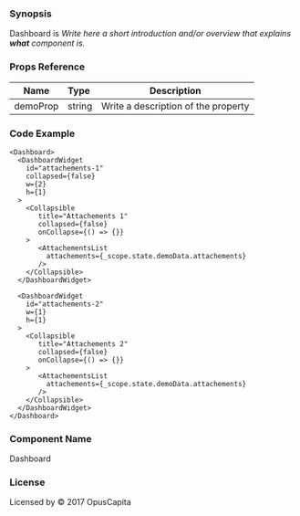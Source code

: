 ### Synopsis

Dashboard is 
*Write here a short introduction and/or overview that explains **what** component is.*

### Props Reference

| Name                           | Type                    | Description                                                 |
| ------------------------------ | :---------------------- | ----------------------------------------------------------- |
| demoProp                       | string                  | Write a description of the property                         |

### Code Example

```
<Dashboard>
  <DashboardWidget
    id="attachements-1"  
    collapsed={false}
    w={2}
    h={1}
  >
    <Collapsible
       title="Attachements 1"
       collapsed={false}
       onCollapse={() => {}}
    >
       <AttachementsList
         attachements={_scope.state.demoData.attachements}
       />
    </Collapsible>
  </DashboardWidget>

  <DashboardWidget
    id="attachements-2"
    w={1}
    h={1}
  >
    <Collapsible
       title="Attachements 2"
       collapsed={false}
       onCollapse={() => {}}
    >
       <AttachementsList
         attachements={_scope.state.demoData.attachements}
       />
    </Collapsible>
  </DashboardWidget>
</Dashboard>
```

### Component Name

Dashboard

### License

Licensed by © 2017 OpusCapita

